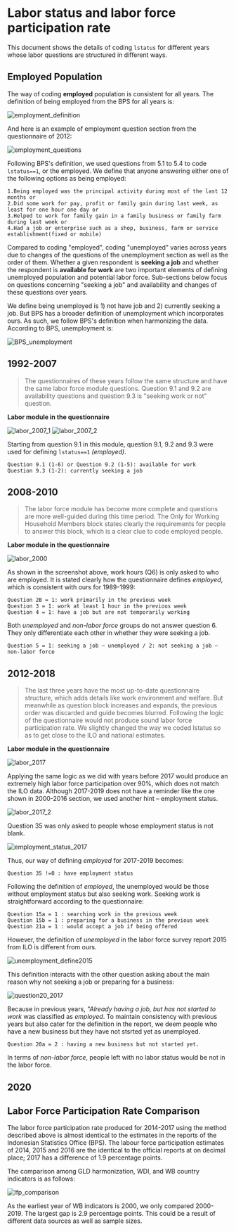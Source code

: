 # Labor status and labor force participation rate

This document shows the details of coding `lstatus` for different years whose labor questions are structured in different ways. 


## Employed Population

The way of coding **employed** population is consistent for all years. The definition of being employed from the BPS for all years is:  

![employment_definition](utilities/employment_definition.png)

And here is an example of employment question section from the questionnaire of 2012: 

![employment_questions](utilities/2012_employed.png)

Following BPS's definition, we used questions from 5.1 to 5.4 to code `lstatus==1`, or the employed. We define that anyone answering either one of the following options as being employed: 
```
1.Being employed was the principal activity during most of the last 12 months or
2.Did some work for pay, profit or family gain during last week, as least for one hour one day or
3.Helped to work for family gain in a family business or family farm during last week or
4.Had a job or enterprise such as a shop, business, farm or service establishment(fixed or mobile)
```


Compared to coding "employed", coding "unemployed" varies across years due to changes of the questions of the unemployment section as well as the order of them. Whether a given respondent is **seeking a job** and whether the respondent is **available for work** are two important elements of defining unemployed population and potential labor force. Sub-sections below focus on questions concerning "seeking a job" and availability and changes of these questions over years.

We define being unemployed is 1) not have job and 2) currently seeking a job. But BPS has a broader definition of unemployment which incorporates ours. As such, we follow BPS's definition when harmonizing the data. 
According to BPS, unemployment is:

![BPS_unemployment](utilities/unemployment_definition.png)


## 1992-2007
>The questionnaires of these years follow the same structure and have the same labor force module questions. Question 9.1 and 9.2 are availability questions and question 9.3 is "seeking work or not" question.   

**Labor module in the questionnaire**

![labor_2007_1](utilities/2007_labor_1.png)
![labor_2007_2](utilities/2007_labor_2.png)

Starting from question 9.1 in this module, question 9.1, 9.2 and 9.3 were used for defining `lstatus==1` *(employed)*. 
```
Question 9.1 (1-6) or Question 9.2 (1-5): available for work
Question 9.3 (1-2): currently seeking a job
```
 
 

## 2008-2010
>The labor force module has become more complete and questions are more well-guided during this time period. The Only for Working Household Members block states clearly the requirements for people to answer this block, which is a clear clue to code employed people.

**Labor module in the questionnaire**

![labor_2000](utilities/labor_2000.png)

As shown in the screenshot above, work hours (Q6) is only asked to who are employed. It is stated clearly how the questionnaire defines *employed*, which is consistent with ours for 1989-1999:
```
Question 2B = 1: work primarily in the previous week
Question 3 = 1: work at least 1 hour in the previous week
Question 4 = 1: have a job but are not temporarily working
```

Both *unemployed* and *non-labor force* groups do not answer question 6. They only differentiate each other in whether they were seeking a job.
```
Question 5 = 1: seeking a job – unemployed / 2: not seeking a job – non-labor force
```


## 2012-2018
>The last three years have the most up-to-date questionnaire structure, which adds details like work environment and welfare. But meanwhile as question block increases and expands, the previous order was discarded and guide becomes blurred. Following the logic of the questionnaire would not produce sound labor force participation rate. We slightly changed the way we coded lstatus so as to get close to the ILO and national estimates.

**Labor module in the questionnaire**

![labor_2017](utilities/labor_2017.png)

Applying the same logic as we did with years before 2017 would produce an extremely high labor force participation over 90%, which does not match the ILO data. Although 2017-2019 does not have a reminder like the one shown in 2000-2016 section, we used another hint – employment status.  

![labor_2017_2](utilities/labor_2017_2.png)

Question 35 was only asked to people whose employment status is not blank.

![employment_status_2017](utilities/employment_status_2017.png)

Thus, our way of defining *employed* for 2017-2019 becomes:
```
Question 35 !=0 : have employment status
```

Following the definition of *employed*, the unemployed would be those without employment status but also seeking work. Seeking work is straightforward according to the questionnaire:
```
Question 15a = 1 : searching work in the previous week
Question 15b = 1 : preparing for a business in the previous week
Question 21a = 1 : would accept a job if being offered
```

However, the definition of *unemployed* in the labor force survey report 2015 from ILO is different from ours.

![unemployment_define2015](utilities/unemployment_define2015.png)

This definition interacts with the other question asking about the main reason why not seeking a job or preparing for a business:

![question20_2017](utilities/question20_2017.png)


Because in previous years, *"Already having a job, but has not started to work* was classified as *employed*. To maintain consistency with previous years but also cater for the definition in the report, we deem people who have a new business but they have not stsrted yet as unemployed.
```
Question 20a = 2 : having a new business but not started yet.
```

In terms of *non-labor force*, people left with no labor status would be not in the labor force.

## 2020


## Labor Force Participation Rate Comparison

The labor force participation rate produced for 2014-2017 using the method described above is almost identical to the estimates in the reports of the Indonesian Statistics Office (BPS). The labour force participation estimates of 2014, 2015 and 2016 are the identical to the official reports at on decimal place; 2017 has a difference of 1.9 percentage points.

The comparison among GLD harmonization, WDI, and WB country indicators is as follows:

![lfp_comparison](utilities/LFP_figure.png)

As the earliest year of WB indicators is 2000, we only compared 2000-2019. The largest gap is 2.9 percentage points. This could be a result of different data sources as well as sample sizes.

